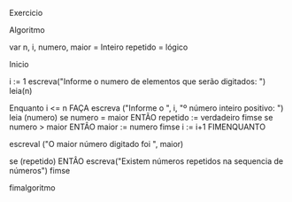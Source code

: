 

Exercicio

Algoritmo

var 
  n, i, numero, maior = Inteiro
  repetido = lógico

Inicio 

  i := 1
  escreva("Informe o numero de elementos que serão digitados: ")
  leia(n)

  Enquanto i <= n FAÇA
    escreva ("Informe o ", i, "º número inteiro positivo: ")
    leia (numero)
    se numero = maior ENTÃO
      repetido := verdadeiro
    fimse
    se numero > maior  ENTÂO
      maior := numero
    fimse
    i := i+1
  FIMENQUANTO

  escreval ("O maior número digitado foi ", maior)

  se (repetido) ENTÂO
    escreva("Existem números repetidos na sequencia de números")
  fimse

fimalgoritmo
````

